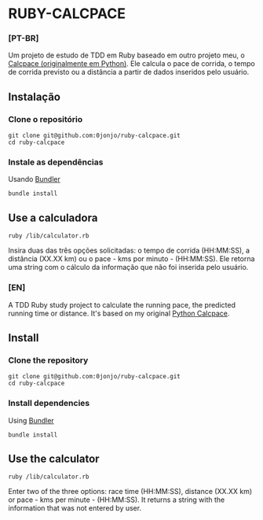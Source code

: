 # RUBY-CALCPACE

### [PT-BR]

Um projeto de estudo de TDD em Ruby baseado em outro projeto meu, o [Calcpace (originalmente em Python)](https://github.com/0jonjo/calcpace). Ele calcula o pace de corrida, o tempo de corrida previsto ou a distância a partir de dados inseridos pelo usuário.

## Instalação

### Clone o repositório

```shell
git clone git@github.com:0jonjo/ruby-calcpace.git
cd ruby-calcpace
```

### Instale as dependências

Usando [Bundler](https://github.com/bundler/bundler)

```shell
bundle install
```

## Use a calculadora

```shell
ruby /lib/calculator.rb
```

Insira duas das três opções solicitadas: o tempo de corrida (HH:MM:SS), a distância (XX.XX km) ou o pace - kms por minuto - (HH:MM:SS). Ele retorna uma string com o cálculo da informação que não foi inserida pelo usuário.


### [EN]

A TDD Ruby study project to calculate the running pace, the predicted running time or distance. It's based on my original [Python Calcpace](https://github.com/0jonjo/calcpace).

## Install

### Clone the repository

```shell
git clone git@github.com:0jonjo/ruby-calcpace.git
cd ruby-calcpace
```

### Install dependencies

Using [Bundler](https://github.com/bundler/bundler)

```shell
bundle install
```

## Use the calculator

```shell
ruby /lib/calculator.rb
```

Enter two of the three options: race time (HH:MM:SS), distance (XX.XX km) or pace - kms per minute - (HH:MM:SS). It returns a string with the information that was not entered by user. 
